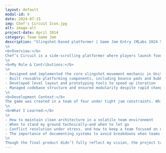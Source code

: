 ```yaml
---
layout: default
modal-id: 6
date: 2024-07-15
img: Chef's Circuit Icon.jpg
alt: image-alt
project-date: April 2014
category: Team Game Jam
description: "Slingshot-based platformer | Game Jam Entry (MLabs 2024 Summer Program)
\n
<b>Overview:</b>
Chef’s Circuit is a side-scrolling platformer where players launch food characters through chaotic obstacle courses in a race to land in a boiling pot. The core mechanic is a slingshot movement system, enhanced by elements like bouncing mushrooms, knife-gate hazards, protective boost bubbles, and dynamic moving platforms.
\n
<b>My Role & Contributions:</b>
\n
- Designed and implemented the core slingshot movement mechanic in Unity (C#)
- Built reusable platforming components, including bounce pads and bubble boost triggers
- Developed level layout and prototyping tools to speed up iteration
- Managed codebase structure and ensured modularity despite rapid changes
\n
<b>Development Context:</b>
The game was created in a team of four under tight jam constraints. While I initially aimed to lead with collaboration and shared ownership, the process was derailed by internal conflict—including unilateral design changes, repeated system overwrites, and poor communication from certain team members. This created instability in the codebase and significantly slowed progress.
\n
<b>What I Learned:</b>
\n
- How to maintain clean architecture in a volatile team environment
- When to stand my ground technically—and when to let go
- Conflict resolution under stress, and how to keep a team focused on outcomes
- The importance of documenting systems to avoid breakdowns when teams scale or splinter
\n
Though the final product didn’t fully reflect my vision, the project taught me how to build strong systems under pressure—and how to navigate messy team dynamics without compromising technical integrity."
---
```


